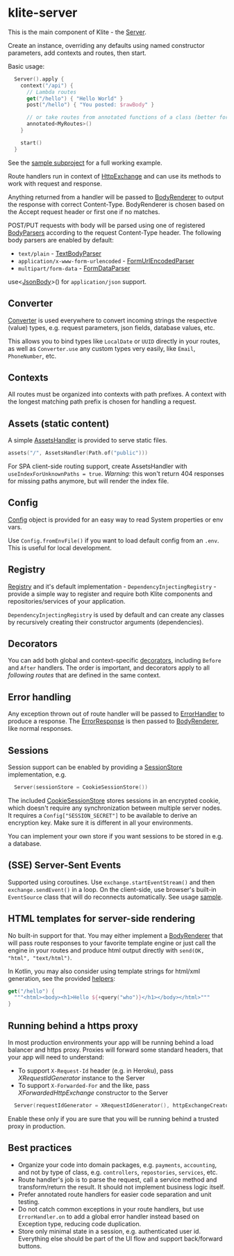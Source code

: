 # klite-server

This is the main component of Klite - the [Server](src/klite/Server.kt).

Create an instance, overriding any defaults using named constructor parameters, add contexts and routes, then start.

Basic usage:
```kotlin
  Server().apply {
    context("/api") {
      // Lambda routes
      get("/hello") { "Hello World" }
      post("/hello") { "You posted: $rawBody" }

      // or take routes from annotated functions of a class (better for unit tests)
      annotated<MyRoutes>()
    }

    start()
  }
```
See the [sample subproject](../sample/src/Launcher.kt) for a full working example.

Route handlers run in context of [HttpExchange](src/klite/HttpExchange.kt) and can use its methods to work with
request and response.

Anything returned from a handler will be passed to [BodyRenderer](src/klite/Body.kt) to output the response with correct Content-Type. BodyRenderer is chosen based on the Accept request header or first one if no matches.

POST/PUT requests with body will be parsed using one of registered [BodyParsers](src/klite/Body.kt) according to the request Content-Type header.
The following body parsers are enabled by default:
* `text/plain` - [TextBodyParser](src/klite/Body.kt)
* `application/x-www-form-urlencoded` - [FormUrlEncodedParser](src/klite/Body.kt)
* `multipart/form-data` - [FormDataParser](src/klite/FormDataParser.kt)

use<[JsonBody](../json/src/JsonBody.kt)>() for `application/json` support.

## Converter

[Converter](src/klite/Converter.kt) is used everywhere to convert incoming strings the respective (value) types, e.g.
request parameters, json fields, database values, etc.

This allows you to bind types like `LocalDate` or `UUID` directly in your routes, as well as `Converter.use` any custom
types very easily, like `Email`, `PhoneNumber`, etc.

## Contexts

All routes must be organized into contexts with path prefixes. A context with the longest matching path prefix is chosen for handling a request.

## Assets (static content)

A simple [AssetsHandler](src/klite/AssetsHandler.kt) is provided to serve static files.

```kotlin
assets("/", AssetsHandler(Path.of("public")))
```

For SPA client-side routing support, create AssetsHandler with `useIndexForUnknownPaths = true`.
*Warning:* this won't return 404 responses for missing paths anymore, but will render the index file.

## Config

[Config](../core/src/Config.kt) object is provided for an easy way to read System properties or env vars.

Use `Config.fromEnvFile()` if you want to load default config from an `.env`. This is useful for local development.

## Registry

[Registry](src/klite/Registry.kt) and it's default implementation - `DependencyInjectingRegistry` - provide
a simple way to register and require both Klite components and repositories/services of your application.

`DependencyInjectingRegistry` is used by default and can create any classes by recursively creating their constructor
arguments (dependencies).

## Decorators

You can add both global and context-specific [decorators](src/klite/Decorators.kt), including `Before` and `After` handlers.
The order is important, and decorators apply to all *following routes* that are defined in the same context.

## Error handling

Any exception thrown out of route handler will be passed to [ErrorHandler](src/klite/ErrorHandler.kt) to produce a response.
The [ErrorResponse](src/klite/ErrorHandler.kt) is then passed to [BodyRenderer](src/klite/Body.kt), like normal responses.

## Sessions

Session support can be enabled by providing a [SessionStore](src/klite/Session.kt) implementation, e.g.
```kotlin
  Server(sessionStore = CookieSessionStore())
```

The included [CookieSessionStore](src/klite/Session.kt) stores sessions in an encrypted cookie, which doesn't require any synchronization between multiple server nodes. It requires a `Config["SESSION_SECRET"]` to be available to derive an encryption key. Make sure it is different in all your environments.

You can implement your own store if you want sessions to be stored in e.g. a database.

## (SSE) Server-Sent Events

Supported using coroutines. Use `exchange.startEventStream()` and then `exchange.sendEvent()` in a loop.
On the client-side, use browser's built-in `EventSource` class that will do reconnects automatically.
See usage [sample](../sample/src/Launcher.kt).

## HTML templates for server-side rendering

No built-in support for that. You may either implement a [BodyRenderer](src/klite/Body.kt) that will pass route responses to your favorite template engine or just call the engine in your routes and produce html output directly with `send(OK, "html", "text/html")`.

In Kotlin, you may also consider using template strings for html/xml generation, see the provided [helpers](src/klite/html/Helpers.kt):
```kotlin
get("/hello") {
  """<html><body><h1>Hello ${+query("who")}</h1></body></html>"""
}
```

## Running behind a https proxy

In most production environments your app will be running behind a load balancer and https proxy.
Proxies will forward some standard headers, that your app will need to understand:

* To support `X-Request-Id` header (e.g. in Heroku), pass *XRequestIdGenerator* instance to the Server
* To support `X-Forwarded-For` and the like, pass *XForwardedHttpExchange* constructor to the Server

```kotlin
  Server(requestIdGenerator = XRequestIdGenerator(), httpExchangeCreator = XForwardedHttpExchange::class.primaryConstructor!!)
```

Enable these only if you are sure that you will be running behind a trusted proxy in production.


## Best practices

* Organize your code into domain packages, e.g. `payments`, `accounting`, and not by type of class, e.g. `controllers`, `repostories`, `services`, etc.
* Route handler's job is to parse the request, call a service method and transform/return the result. It should not implement business logic itself.
* Prefer annotated route handlers for easier code separation and unit testing.
* Do not catch common exceptions in your route handlers, but use `ErrorHandler.on` to add a global error handler instead based on Exception type, reducing code duplication.
* Store only minimal state in a session, e.g. authenticated user id. Everything else should be part of the UI flow and support back/forward buttons.
